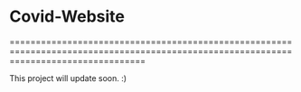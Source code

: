 # Covid-Website
======================================================================================================================================

This project will update soon. :)
